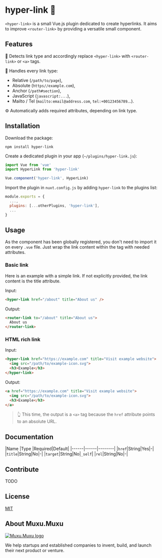 # hyper-link 🔗

`<hyper-link>` is a small Vue.js plugin dedicated to create hyperlinks. It aims to improve `<router-link>` by providing a versatile small component.

## Features

🔎 Detects link type and accordingly replace `<hyper-link>` with `<router-link>` or `<a>` tags.

🔌 Handles every link type:

- Relative (`/path/to/page`),
- Absolute (`https//example.com`),
- Anchor (`/path#section`),
- JavaScript (`javascript:...`),
- Mailto / Tel (`mailto:email@address.com`, `tel:+00123456789`...).

⚙️ Automatically adds required attributes, depending on link type.

## Installation

Download the package:

```shell
npm install hyper-link
```

Create a dedicated plugin in your app (`~/plugins/hyper-link.js`):

```js
import Vue from 'vue'
import HyperLink from 'hyper-link'

Vue.component('hyper-link', HyperLink)
```

Import the plugin in `nuxt.config.js` by adding `hyper-link` to the plugins list:

```js
module.exports = {
  ...,
  plugins: [...otherPlugins, 'hyper-link'],
  ...
}
```

## Usage

As the component has been globally registered, you don't need to import it on every `.vue` file. Just wrap the link content within the tag with needed attributes.

### Basic link

Here is an example with a simple link. If not explicitly provided, the link content is the title attribute.

Input:

```html
<hyper-link href="/about" title="About us" />
```

Output:
```html
<router-link to="/about" title="About us">
  About us
</router-link>
```

### HTML rich link

Input:

```html
<hyper-link href="https://example.com" title="Visit example website">
  <img src="/path/to/example-icon.svg">
  <h3>Example</h3>
</hyper-link>
```

Output:

```html
<a href="https://example.com" title="Visit example website">
  <img src="/path/to/example-icon.svg">
  <h3>Example</h3>
</a>
```

> 👆 This time, the output is a `<a>` tag because the `href` attribute points to an absolute URL.

## Documentation

|Name  |Type  |Required|Default|
|------|------|--------|
|`href`|String|Yes|-|
|`title`|String|No|-|
|`target`|String|No|`_self`|
|`rel`|String|No|-|

## Contribute

TODO

## License

[MIT](/license.md)

## About Muxu.Muxu

[![Muxu.Muxu logo](https://i.imgur.com/fuFN8Rp.png)](https://muxumuxu.com)

We help startups and established companies to invent, build, and launch their next product or venture.
